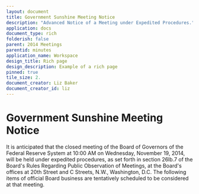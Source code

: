 ```yaml
---
layout: document
title: Government Sunshine Meeting Notice
description: "Advanced Notice of a Meeting under Expedited Procedures."
application: docs
document_type: rich
folderish: false
parent: 2014 Meetings
parentid: minutes
application_name: Workspace
design_title: Rich page
design_description: Example of a rich page
pinned: true
tile_size: 2.
document_creator: Liz Baker
document_creator_id: liz
---
```


# Government Sunshine Meeting Notice
It is anticipated that the closed meeting of the Board of Governors of the Federal Reserve System at 10:00 AM on Wednesday, November 19, 2014, will be held under expedited procedures, as set forth in section 26lb.7 of the Board's Rules Regarding Public Observation of Meetings, at the Board's offices at 20th Street and C Streets, N.W., Washington, D.C. The following items of official Board business are tentatively scheduled to be considered at that meeting.